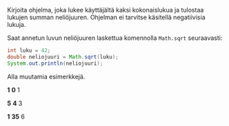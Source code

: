 

Kirjoita ohjelma, joka lukee käyttäjältä kaksi kokonaislukua ja tulostaa lukujen summan neliöjuuren. Ohjelman ei tarvitse käsitellä negatiivisia lukuja.

Saat annetun luvun neliöjuuren laskettua komennolla `Math.sqrt` seuraavasti:

```java
int luku = 42;
double neliojuuri = Math.sqrt(luku);
System.out.println(neliojuuri);
```

Alla muutamia esimerkkejä.

<sample-output>

**1**
**0**
1

</sample-output>

<sample-output>

**5**
**4**
3

</sample-output>

<sample-output>

**1**
**35**
6

</sample-output>


